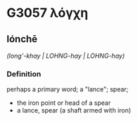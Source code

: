 # G3057 λόγχη

## lónchē

_(long'-khay | LOHNG-hay | LOHNG-hay)_

### Definition

perhaps a primary word; a "lance"; spear; 

- the iron point or head of a spear
- a lance, spear (a shaft armed with iron)
